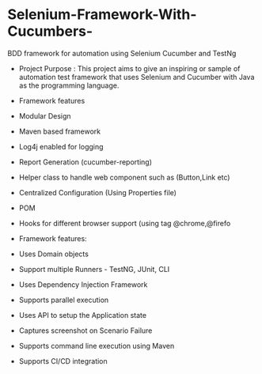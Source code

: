 # Selenium-Framework-With-Cucumbers-


BDD framework for automation using Selenium Cucumber and TestNg

* Project Purpose :
  This project aims to give an inspiring or sample of automation test framework that uses Selenium and Cucumber with Java as the programming language.


* Framework features

* Modular Design
* Maven based framework
* Log4j enabled for logging
* Report Generation (cucumber-reporting)
* Helper class to handle web component such as (Button,Link etc)
* Centralized Configuration (Using Properties file)
* POM
* Hooks for different browser support (using tag @chrome,@firefo


* Framework features:

* Uses Domain objects
* Support multiple Runners - TestNG, JUnit, CLI
* Uses Dependency Injection Framework
* Supports parallel execution
* Uses API to setup the Application state
* Captures screenshot on Scenario Failure
* Supports command line execution using Maven
* Supports CI/CD integration

